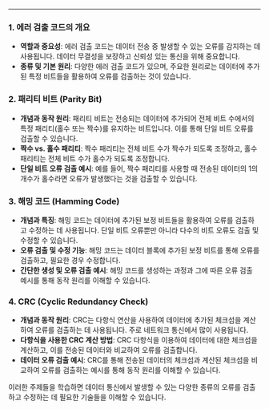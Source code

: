 
---
### 1. 에러 검출 코드의 개요
- **역할과 중요성**: 에러 검출 코드는 데이터 전송 중 발생할 수 있는 오류를 감지하는 데 사용됩니다. 데이터 무결성을 보장하고 신뢰성 있는 통신을 위해 중요합니다.
- **종류 및 기본 원리**: 다양한 에러 검출 코드가 있으며, 주요한 원리로는 데이터에 추가된 특정 비트들을 활용하여 오류를 검출하는 것이 있습니다.

### 2. 패리티 비트 (Parity Bit)
- **개념과 동작 원리**: 패리티 비트는 전송되는 데이터에 추가되어 전체 비트 수에서의 특정 패리티(홀수 또는 짝수)를 유지하는 비트입니다. 이를 통해 단일 비트 오류를 검출할 수 있습니다.
- **짝수 vs. 홀수 패리티**: 짝수 패리티는 전체 비트 수가 짝수가 되도록 조정하고, 홀수 패리티는 전체 비트 수가 홀수가 되도록 조정합니다.
- **단일 비트 오류 검출 예시**: 예를 들어, 짝수 패리티를 사용할 때 전송된 데이터의 1의 개수가 홀수라면 오류가 발생했다는 것을 검출할 수 있습니다.

### 3. 해밍 코드 (Hamming Code)
- **개념과 특징**: 해밍 코드는 데이터에 추가된 보정 비트들을 활용하여 오류를 검출하고 수정하는 데 사용됩니다. 단일 비트 오류뿐만 아니라 다수의 비트 오류도 검출 및 수정할 수 있습니다.
- **오류 검출 및 수정 기능**: 해밍 코드는 데이터 블록에 추가된 보정 비트를 통해 오류를 검출하고, 필요한 경우 수정합니다.
- **간단한 생성 및 오류 검출 예시**: 해밍 코드를 생성하는 과정과 그에 따른 오류 검출 예시를 통해 동작 원리를 이해할 수 있습니다.

### 4. CRC (Cyclic Redundancy Check)
- **개념과 동작 원리**: CRC는 다항식 연산을 사용하여 데이터에 추가된 체크섬을 계산하여 오류를 검출하는 데 사용됩니다. 주로 네트워크 통신에서 많이 사용됩니다.
- **다항식을 사용한 CRC 계산 방법**: CRC 다항식을 이용하여 데이터에 대한 체크섬을 계산하고, 이를 전송된 데이터와 비교하여 오류를 검출합니다.
- **데이터 오류 검출 예시**: CRC를 통해 전송된 데이터의 체크섬과 계산된 체크섬을 비교하여 오류를 검출하는 예시를 통해 동작 원리를 이해할 수 있습니다.

이러한 주제들을 학습하면 데이터 통신에서 발생할 수 있는 다양한 종류의 오류를 검출하고 수정하는 데 필요한 기술들을 이해할 수 있습니다.


